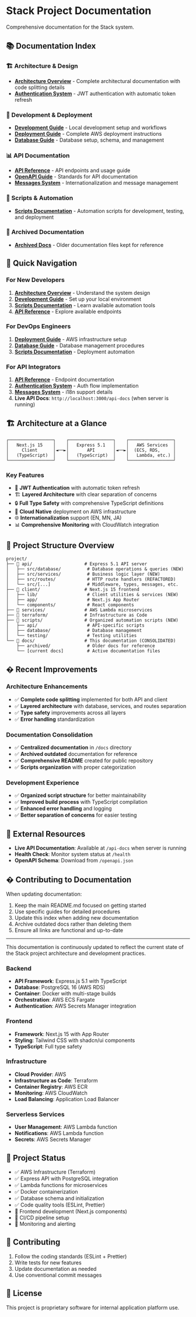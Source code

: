 # Stack Project Documentation

Comprehensive documentation for the Stack system.

## 📚 Documentation Index

### 🏗️ Architecture & Design
- **[Architecture Overview](../ARCHITECTURE.md)** - Complete architectural documentation with code splitting details
- **[Authentication System](authentication.md)** - JWT authentication with automatic token refresh

### 🚀 Development & Deployment  
- **[Development Guide](DEVELOPMENT.md)** - Local development setup and workflows
- **[Deployment Guide](DEPLOYMENT.md)** - Complete AWS deployment instructions
- **[Database Guide](DATABASE.md)** - Database setup, schema, and management

### 📊 API Documentation
- **[API Reference](API.md)** - API endpoints and usage guide
- **[OpenAPI Guide](OPENAPI_GUIDE.md)** - Standards for API documentation
- **[Messages System](MESSAGES.md)** - Internationalization and message management

### 🔧 Scripts & Automation
- **[Scripts Documentation](../scripts/README.md)** - Automation scripts for development, testing, and deployment

### 📁 Archived Documentation
- **[Archived Docs](archived/)** - Older documentation files kept for reference

## 🎯 Quick Navigation

### For New Developers
1. **[Architecture Overview](../ARCHITECTURE.md)** - Understand the system design
2. **[Development Guide](DEVELOPMENT.md)** - Set up your local environment  
3. **[Scripts Documentation](../scripts/README.md)** - Learn available automation tools
4. **[API Reference](API.md)** - Explore available endpoints

### For DevOps Engineers
1. **[Deployment Guide](DEPLOYMENT.md)** - AWS infrastructure setup
2. **[Database Guide](DATABASE.md)** - Database management procedures
3. **[Scripts Documentation](../scripts/README.md)** - Deployment automation

### For API Integrators
1. **[API Reference](API.md)** - Endpoint documentation
2. **[Authentication System](authentication.md)** - Auth flow implementation
3. **[Messages System](MESSAGES.md)** - i18n support details
4. **Live API Docs**: `http://localhost:3000/api-docs` (when server is running)

## 🏗️ Architecture at a Glance

```
┌─────────────────┐    ┌─────────────────┐    ┌─────────────────┐
│   Next.js 15    │    │   Express 5.1   │    │   AWS Services  │
│     Client      │◄──►│       API       │◄──►│  (ECS, RDS,     │
│   (TypeScript)  │    │   (TypeScript)  │    │   Lambda, etc.) │
└─────────────────┘    └─────────────────┘    └─────────────────┘
```

### Key Features
- 🔐 **JWT Authentication** with automatic token refresh
- 🏗️ **Layered Architecture** with clear separation of concerns
- 🔒 **Full Type Safety** with comprehensive TypeScript definitions
- 🚀 **Cloud Native** deployment on AWS infrastructure
- 🌐 **Internationalization** support (EN, MN, JA)
- 📊 **Comprehensive Monitoring** with CloudWatch integration

## 📂 Project Structure Overview

```
project/
├── 📁 api/                    # Express 5.1 API server
│   ├── src/database/          # Database operations & queries (NEW)
│   ├── src/services/          # Business logic layer (NEW)
│   ├── src/routes/            # HTTP route handlers (REFACTORED)
│   └── src/[...]              # Middleware, types, messages, etc.
├── 📁 client/                 # Next.js 15 frontend
│   ├── lib/                   # Client utilities & services (NEW)
│   ├── app/                   # Next.js App Router
│   └── components/            # React components
├── 📁 services/               # AWS Lambda microservices
├── 📁 terraform/              # Infrastructure as Code
├── 📁 scripts/                # Organized automation scripts (NEW)
│   ├── api/                   # API-specific scripts
│   ├── database/              # Database management
│   └── testing/               # Testing utilities
└── 📁 docs/                   # This documentation (CONSOLIDATED)
    ├── archived/              # Older docs for reference
    └── [current docs]         # Active documentation files
```

## � Recent Improvements

### Architecture Enhancements
- ✅ **Complete code splitting** implemented for both API and client
- ✅ **Layered architecture** with database, services, and routes separation
- ✅ **Type safety** improvements across all layers
- ✅ **Error handling** standardization

### Documentation Consolidation
- ✅ **Centralized documentation** in `/docs` directory
- ✅ **Archived outdated** documentation for reference
- ✅ **Comprehensive README** created for public repository
- ✅ **Scripts organization** with proper categorization

### Development Experience
- ✅ **Organized script structure** for better maintainability
- ✅ **Improved build process** with TypeScript compilation
- ✅ **Enhanced error handling** and logging
- ✅ **Better separation of concerns** for easier testing

## 🔗 External Resources

- **Live API Documentation**: Available at `/api-docs` when server is running
- **Health Check**: Monitor system status at `/health`
- **OpenAPI Schema**: Download from `/openapi.json`

## � Contributing to Documentation

When updating documentation:
1. Keep the main README.md focused on getting started
2. Use specific guides for detailed procedures
3. Update this index when adding new documentation
4. Archive outdated docs rather than deleting them
5. Ensure all links are functional and up-to-date

---

This documentation is continuously updated to reflect the current state of the Stack project architecture and development practices.

### Backend
- **API Framework**: Express.js 5.1 with TypeScript
- **Database**: PostgreSQL 16 (AWS RDS)
- **Container**: Docker with multi-stage builds
- **Orchestration**: AWS ECS Fargate
- **Authentication**: AWS Secrets Manager integration

### Frontend
- **Framework**: Next.js 15 with App Router
- **Styling**: Tailwind CSS with shadcn/ui components
- **TypeScript**: Full type safety

### Infrastructure
- **Cloud Provider**: AWS
- **Infrastructure as Code**: Terraform
- **Container Registry**: AWS ECR
- **Monitoring**: AWS CloudWatch
- **Load Balancing**: Application Load Balancer

### Serverless Services
- **User Management**: AWS Lambda function
- **Notifications**: AWS Lambda function
- **Secrets**: AWS Secrets Manager

## 🚦 Project Status

- ✅ AWS Infrastructure (Terraform)
- ✅ Express API with PostgreSQL integration
- ✅ Lambda functions for microservices
- ✅ Docker containerization
- ✅ Database schema and initialization
- ✅ Code quality tools (ESLint, Prettier)
- 🔄 Frontend development (Next.js components)
- 🔄 CI/CD pipeline setup
- 🔄 Monitoring and alerting

## 🤝 Contributing

1. Follow the coding standards (ESLint + Prettier)
2. Write tests for new features
3. Update documentation as needed
4. Use conventional commit messages

## 📄 License

This project is proprietary software for internal application platform use.
